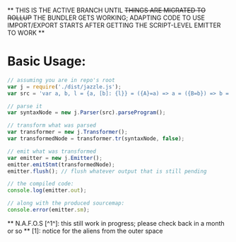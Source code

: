 ** THIS IS THE ACTIVE BRANCH UNTIL ~~THINGS ARE MIGRATED TO ROLLUP~~ THE BUNDLER GETS WORKING; ADAPTING CODE TO USE IMPORT/EXPORT STARTS AFTER GETTING THE SCRIPT-LEVEL EMITTER TO WORK **

# Basic Usage:
```js
// assuming you are in repo's root
var j = require('./dist/jazzle.js');
var src = 'var a, b, l = {a, [b]: {l}} = ({A}=a) => a = ({B=b}) => b = ({L=l}=40) => l';

// parse it
var syntaxNode = new j.Parser(src).parseProgram();

// transform what was parsed
var transformer = new j.Transformer();
var transformedNode = transformer.tr(syntaxNode, false);

// emit what was transformed
var emitter = new j.Emitter();
emitter.emitStmt(transformedNode);
emitter.flush(); // flush whatever output that is still pending

// the compiled code:
console.log(emitter.out);

// along with the produced sourcemap:
console.error(emitter.sm);
```

** N.A.F.O.S [^1^]: this still work in progress; please check back in a month or so **
[1]: notice for the aliens from the outer space
